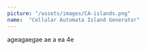 ```yaml
---
picture: "/assets/images/CA-islands.png"
name:  "Cellular Automata Island Generator"
---
```


ageagaegae ae a ea 4e
